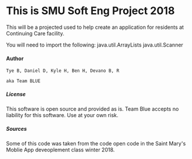 # This is SMU Soft Eng Project 2018

This will be a projected used to help create an application for residents at Continuing Care facility.



You will need to import the following: java.util.ArrayLists java.util.Scanner

#### Author

    Tye B, Daniel D, Kyle H, Ben H, Devano B, R

    aka Team BLUE
##### License
This software is open source and provided as is. Team Blue accepts no liability for this software. Use at your own risk.

##### Sources
Some of this code was taken from the code open code in the Saint Mary's Moblie App deveoplement class winter 2018.

